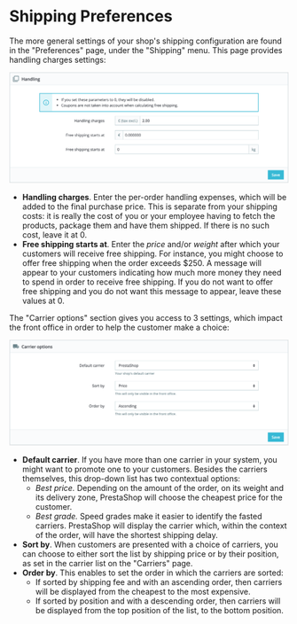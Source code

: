 # Shipping Preferences

The more general settings of your shop's shipping configuration are found in the "Preferences" page, under the "Shipping" menu. This page provides handling charges settings:

![](<../../../.gitbook/assets/64225548 (4) (4) (3).png>)

* **Handling charges**. Enter the per-order handling expenses, which will be added to the final purchase price. This is separate from your shipping costs: it is really the cost of you or your employee having to fetch the products, package them and have them shipped. If there is no such cost, leave it at 0.
* **Free shipping starts at**. Enter the _price_ and/or _weight_ after which your customers will receive free shipping. For instance, you might choose to offer free shipping when the order exceeds $250. A message will appear to your customers indicating how much more money they need to spend in order to receive free shipping. If you do not want to offer free shipping and you do not want this message to appear, leave these values at 0.

The "Carrier options" section gives you access to 3 settings, which impact the front office in order to help the customer make a choice:

![](../../../.gitbook/assets/64225549.png)

* **Default carrier**. If you have more than one carrier in your system, you might want to promote one to your customers. Besides the carriers themselves, this drop-down list has two contextual options:
  * _Best price._ Depending on the amount of the order, on its weight and its delivery zone, PrestaShop will choose the cheapest price for the customer.
  * _Best grade._ Speed grades make it easier to identify the fasted carriers. PrestaShop will display the carrier which, within the context of the order, will have the shortest shipping delay.
* **Sort by**. When customers are presented with a choice of carriers, you can choose to either sort the list by shipping price or by their position, as set in the carrier list on the "Carriers" page.
* **Order by**. This enables to set the order in which the carriers are sorted:
  * If sorted by shipping fee and with an ascending order, then carriers will be displayed from the cheapest to the most expensive.
  * If sorted by position and with a descending order, then carriers will be displayed from the top position of the list, to the bottom position.

